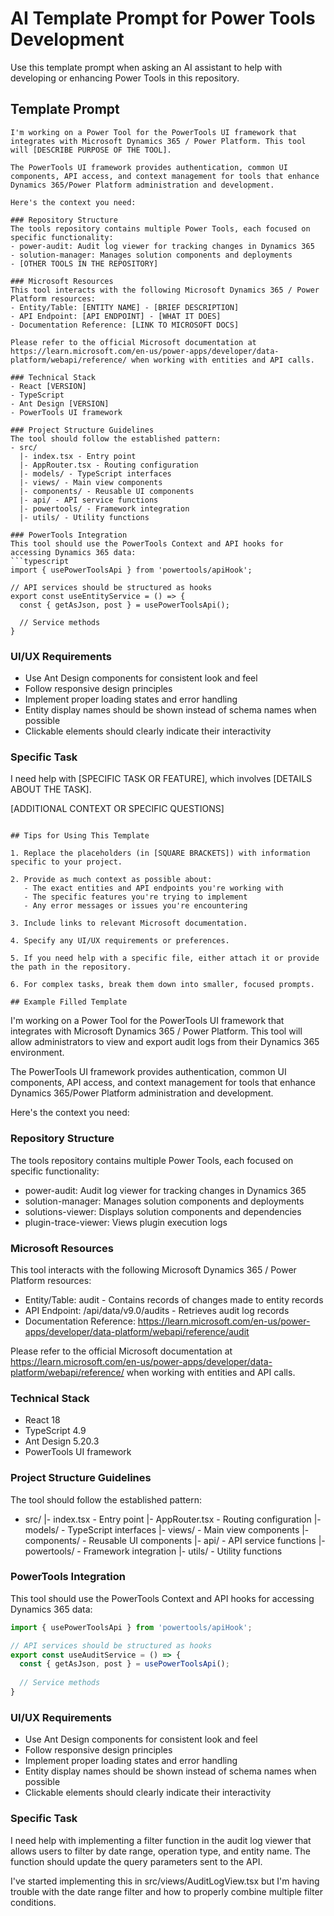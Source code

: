# AI Template Prompt for Power Tools Development

Use this template prompt when asking an AI assistant to help with developing or enhancing Power Tools in this repository.

## Template Prompt

```
I'm working on a Power Tool for the PowerTools UI framework that integrates with Microsoft Dynamics 365 / Power Platform. This tool will [DESCRIBE PURPOSE OF THE TOOL].

The PowerTools UI framework provides authentication, common UI components, API access, and context management for tools that enhance Dynamics 365/Power Platform administration and development.

Here's the context you need:

### Repository Structure
The tools repository contains multiple Power Tools, each focused on specific functionality:
- power-audit: Audit log viewer for tracking changes in Dynamics 365
- solution-manager: Manages solution components and deployments
- [OTHER TOOLS IN THE REPOSITORY]

### Microsoft Resources
This tool interacts with the following Microsoft Dynamics 365 / Power Platform resources:
- Entity/Table: [ENTITY NAME] - [BRIEF DESCRIPTION]
- API Endpoint: [API ENDPOINT] - [WHAT IT DOES]
- Documentation Reference: [LINK TO MICROSOFT DOCS]

Please refer to the official Microsoft documentation at https://learn.microsoft.com/en-us/power-apps/developer/data-platform/webapi/reference/ when working with entities and API calls.

### Technical Stack
- React [VERSION]
- TypeScript
- Ant Design [VERSION]
- PowerTools UI framework

### Project Structure Guidelines
The tool should follow the established pattern:
- src/
  |- index.tsx - Entry point
  |- AppRouter.tsx - Routing configuration
  |- models/ - TypeScript interfaces
  |- views/ - Main view components
  |- components/ - Reusable UI components
  |- api/ - API service functions
  |- powertools/ - Framework integration
  |- utils/ - Utility functions

### PowerTools Integration
This tool should use the PowerTools Context and API hooks for accessing Dynamics 365 data:
```typescript
import { usePowerToolsApi } from 'powertools/apiHook';

// API services should be structured as hooks
export const useEntityService = () => {
  const { getAsJson, post } = usePowerToolsApi();
  
  // Service methods
}
```

### UI/UX Requirements
- Use Ant Design components for consistent look and feel
- Follow responsive design principles
- Implement proper loading states and error handling
- Entity display names should be shown instead of schema names when possible
- Clickable elements should clearly indicate their interactivity

### Specific Task
I need help with [SPECIFIC TASK OR FEATURE], which involves [DETAILS ABOUT THE TASK].

[ADDITIONAL CONTEXT OR SPECIFIC QUESTIONS]
```

## Tips for Using This Template

1. Replace the placeholders (in [SQUARE BRACKETS]) with information specific to your project.

2. Provide as much context as possible about:
   - The exact entities and API endpoints you're working with
   - The specific features you're trying to implement
   - Any error messages or issues you're encountering

3. Include links to relevant Microsoft documentation.

4. Specify any UI/UX requirements or preferences.

5. If you need help with a specific file, either attach it or provide the path in the repository.

6. For complex tasks, break them down into smaller, focused prompts.

## Example Filled Template

```
I'm working on a Power Tool for the PowerTools UI framework that integrates with Microsoft Dynamics 365 / Power Platform. This tool will allow administrators to view and export audit logs from their Dynamics 365 environment.

The PowerTools UI framework provides authentication, common UI components, API access, and context management for tools that enhance Dynamics 365/Power Platform administration and development.

Here's the context you need:

### Repository Structure
The tools repository contains multiple Power Tools, each focused on specific functionality:
- power-audit: Audit log viewer for tracking changes in Dynamics 365
- solution-manager: Manages solution components and deployments
- solutions-viewer: Displays solution components and dependencies
- plugin-trace-viewer: Views plugin execution logs

### Microsoft Resources
This tool interacts with the following Microsoft Dynamics 365 / Power Platform resources:
- Entity/Table: audit - Contains records of changes made to entity records
- API Endpoint: /api/data/v9.0/audits - Retrieves audit log records
- Documentation Reference: https://learn.microsoft.com/en-us/power-apps/developer/data-platform/webapi/reference/audit

Please refer to the official Microsoft documentation at https://learn.microsoft.com/en-us/power-apps/developer/data-platform/webapi/reference/ when working with entities and API calls.

### Technical Stack
- React 18
- TypeScript 4.9
- Ant Design 5.20.3
- PowerTools UI framework

### Project Structure Guidelines
The tool should follow the established pattern:
- src/
  |- index.tsx - Entry point
  |- AppRouter.tsx - Routing configuration
  |- models/ - TypeScript interfaces
  |- views/ - Main view components
  |- components/ - Reusable UI components
  |- api/ - API service functions
  |- powertools/ - Framework integration
  |- utils/ - Utility functions

### PowerTools Integration
This tool should use the PowerTools Context and API hooks for accessing Dynamics 365 data:
```typescript
import { usePowerToolsApi } from 'powertools/apiHook';

// API services should be structured as hooks
export const useAuditService = () => {
  const { getAsJson, post } = usePowerToolsApi();
  
  // Service methods
}
```

### UI/UX Requirements
- Use Ant Design components for consistent look and feel
- Follow responsive design principles
- Implement proper loading states and error handling
- Entity display names should be shown instead of schema names when possible
- Clickable elements should clearly indicate their interactivity

### Specific Task
I need help with implementing a filter function in the audit log viewer that allows users to filter by date range, operation type, and entity name. The function should update the query parameters sent to the API.

I've started implementing this in src/views/AuditLogView.tsx but I'm having trouble with the date range filter and how to properly combine multiple filter conditions.
``` 
